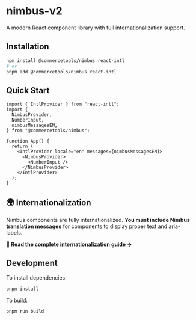 # nimbus-v2

A modern React component library with full internationalization support.

## Installation

```bash
npm install @commercetools/nimbus react-intl
# or
pnpm add @commercetools/nimbus react-intl
```

## Quick Start

```tsx
import { IntlProvider } from "react-intl";
import {
  NimbusProvider,
  NumberInput,
  nimbusMessagesEN,
} from "@commercetools/nimbus";

function App() {
  return (
    <IntlProvider locale="en" messages={nimbusMessagesEN}>
      <NimbusProvider>
        <NumberInput />
      </NimbusProvider>
    </IntlProvider>
  );
}
```

## 🌍 Internationalization

Nimbus components are fully internationalized. **You must include Nimbus
translation messages** for components to display proper text and aria-labels.

**📖
[Read the complete internationalization guide →](./INTERNATIONALIZATION.md)**

## Development

To install dependencies:

```bash
pnpm install
```

To build:

```bash
pnpm run build
```
